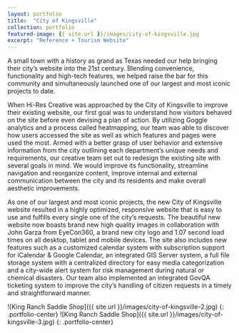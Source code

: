 ```yaml
---
layout: portfolio
title:  "City of Kingsville"
collection: portfolio
featured-image: {{ site.url }}/images/city-of-kingsville.jpg
excerpt: "Reference + Tourism Website"
---
```


A small town with a history as grand as Texas needed our help bringing their city’s website into the 21st century. Blending convenience, functionality and high-tech features, we helped raise the bar for this community and simultaneously launched one of our largest and most iconic projects to date.

When Hi-Res Creative was approached by the City of Kingsville to improve their existing website, our first goal was to understand how visitors behaved on the site before even devising a plan of action. By utilizing Goggle analytics and a process called heatmapping, our team was able to discover how users accessed the site as well as which features and pages were used the most. Armed with a better grasp of user behavior and extensive information from the city outlining each department’s unique needs and requirements, our creative team set out to redesign the existing site with several goals in mind. We would improve its functionality, streamline navigation and reorganize content, improve internal and external communication between the city and its residents and make overall aesthetic improvements.

As one of our largest and most iconic projects, the new City of Kingsville website resulted in a highly optimized, responsive website that is easy to use and fulfills every single one of the city’s requests. The beautiful new website now boasts brand new high quality images in collaboration with John Garza from EyeCon360, a brand new city logo and 1.07 second load times on all desktop, tablet and mobile devices. The site also includes new features such as a customized calendar system with subscription support for iCalendar & Google Calendar, an integrated GIS Server system, a full file storage system with a centralized directory for easy media categorization and a city-wide alert system for risk management during natural or chemical disasters. Our team also implemented an integrated GovQA ticketing system to improve the city’s handling of citizen requests in a timely and straightforward manner.

![King Ranch Saddle Shop]({{ site.url }}/images/city-of-kingsville-2.jpg)
{: .portfolio-center}
![King Ranch Saddle Shop]({{ site.url }}/images/city-of-kingsville-3.jpg)
{: .portfolio-center}

